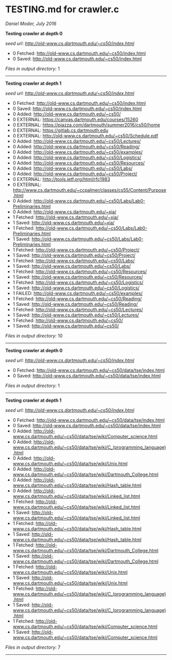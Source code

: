 # TESTING.md for crawler.c
*Daniel Moder, July 2016*


**Testing crawler at depth 0** 

*seed url: http://old-www.cs.dartmouth.edu/~cs50/index.html*
>
-  0   Fetched: http://old-www.cs.dartmouth.edu/~cs50/index.html
-  0     Saved: http://old-www.cs.dartmouth.edu/~cs50/index.html


*Files in output directory:*  1


----



**Testing crawler at depth 1** 

*seed url: http://old-www.cs.dartmouth.edu/~cs50/index.html*
>
-  0   Fetched: http://old-www.cs.dartmouth.edu/~cs50/index.html
-  0     Saved: http://old-www.cs.dartmouth.edu/~cs50/index.html
-  0     Added: http://old-www.cs.dartmouth.edu/~cs50/
-  0  EXTERNAL: https://canvas.dartmouth.edu/courses/15260
-  0  EXTERNAL: https://piazza.com/dartmouth/summer2016/cs50/home
-  0  EXTERNAL: https://gitlab.cs.dartmouth.edu
-  0  EXTERNAL: http://old-www.cs.dartmouth.edu/~cs50/Schedule.pdf
-  0     Added: http://old-www.cs.dartmouth.edu/~cs50/Lectures/
-  0     Added: http://old-www.cs.dartmouth.edu/~cs50/Reading/
-  0     Added: http://old-www.cs.dartmouth.edu/~cs50/examples/
-  0     Added: http://old-www.cs.dartmouth.edu/~cs50/Logistics/
-  0     Added: http://old-www.cs.dartmouth.edu/~cs50/Resources/
-  0     Added: http://old-www.cs.dartmouth.edu/~cs50/Labs/
-  0     Added: http://old-www.cs.dartmouth.edu/~cs50/Project/
-  0  EXTERNAL: http://tools.ietf.org/html/rfc1983
-  0  EXTERNAL: http://www.cs.dartmouth.edu/~ccpalmer/classes/cs55/Content/Purpose.html
-  0     Added: http://old-www.cs.dartmouth.edu/~cs50/Labs/Lab0-Preliminaries.html
-  0     Added: http://old-www.cs.dartmouth.edu/~xia/
-  1    Fetched: http://old-www.cs.dartmouth.edu/~xia/
-  1      Saved: http://old-www.cs.dartmouth.edu/~xia/
-  1    Fetched: http://old-www.cs.dartmouth.edu/~cs50/Labs/Lab0-Preliminaries.html
-  1      Saved: http://old-www.cs.dartmouth.edu/~cs50/Labs/Lab0-Preliminaries.html
-  1    Fetched: http://old-www.cs.dartmouth.edu/~cs50/Project/
-  1      Saved: http://old-www.cs.dartmouth.edu/~cs50/Project/
-  1    Fetched: http://old-www.cs.dartmouth.edu/~cs50/Labs/
-  1      Saved: http://old-www.cs.dartmouth.edu/~cs50/Labs/
-  1    Fetched: http://old-www.cs.dartmouth.edu/~cs50/Resources/
-  1      Saved: http://old-www.cs.dartmouth.edu/~cs50/Resources/
-  1    Fetched: http://old-www.cs.dartmouth.edu/~cs50/Logistics/
-  1      Saved: http://old-www.cs.dartmouth.edu/~cs50/Logistics/
-  1     FAILED: http://old-www.cs.dartmouth.edu/~cs50/examples/
-  1    Fetched: http://old-www.cs.dartmouth.edu/~cs50/Reading/
-  1      Saved: http://old-www.cs.dartmouth.edu/~cs50/Reading/
-  1    Fetched: http://old-www.cs.dartmouth.edu/~cs50/Lectures/
-  1      Saved: http://old-www.cs.dartmouth.edu/~cs50/Lectures/
-  1    Fetched: http://old-www.cs.dartmouth.edu/~cs50/
-  1      Saved: http://old-www.cs.dartmouth.edu/~cs50/


*Files in output directory:*  10


----



**Testing crawler at depth 0** 

*seed url: http://old-www.cs.dartmouth.edu/~cs50/index.html*
>
-  0   Fetched: http://old-www.cs.dartmouth.edu/~cs50/data/tse/index.html
-  0     Saved: http://old-www.cs.dartmouth.edu/~cs50/data/tse/index.html


*Files in output directory:*  1


----



**Testing crawler at depth 1** 

*seed url: http://old-www.cs.dartmouth.edu/~cs50/index.html*
>
-  0   Fetched: http://old-www.cs.dartmouth.edu/~cs50/data/tse/index.html
-  0     Saved: http://old-www.cs.dartmouth.edu/~cs50/data/tse/index.html
-  0     Added: http://old-www.cs.dartmouth.edu/~cs50/data/tse/wiki/Computer_science.html
-  0     Added: http://old-www.cs.dartmouth.edu/~cs50/data/tse/wiki/C_(programming_language).html
-  0     Added: http://old-www.cs.dartmouth.edu/~cs50/data/tse/wiki/Unix.html
-  0     Added: http://old-www.cs.dartmouth.edu/~cs50/data/tse/wiki/Dartmouth_College.html
-  0     Added: http://old-www.cs.dartmouth.edu/~cs50/data/tse/wiki/Hash_table.html
-  0     Added: http://old-www.cs.dartmouth.edu/~cs50/data/tse/wiki/Linked_list.html
-  1    Fetched: http://old-www.cs.dartmouth.edu/~cs50/data/tse/wiki/Linked_list.html
-  1      Saved: http://old-www.cs.dartmouth.edu/~cs50/data/tse/wiki/Linked_list.html
-  1    Fetched: http://old-www.cs.dartmouth.edu/~cs50/data/tse/wiki/Hash_table.html
-  1      Saved: http://old-www.cs.dartmouth.edu/~cs50/data/tse/wiki/Hash_table.html
-  1    Fetched: http://old-www.cs.dartmouth.edu/~cs50/data/tse/wiki/Dartmouth_College.html
-  1      Saved: http://old-www.cs.dartmouth.edu/~cs50/data/tse/wiki/Dartmouth_College.html
-  1    Fetched: http://old-www.cs.dartmouth.edu/~cs50/data/tse/wiki/Unix.html
-  1      Saved: http://old-www.cs.dartmouth.edu/~cs50/data/tse/wiki/Unix.html
-  1    Fetched: http://old-www.cs.dartmouth.edu/~cs50/data/tse/wiki/C_(programming_language).html
-  1      Saved: http://old-www.cs.dartmouth.edu/~cs50/data/tse/wiki/C_(programming_language).html
-  1    Fetched: http://old-www.cs.dartmouth.edu/~cs50/data/tse/wiki/Computer_science.html
-  1      Saved: http://old-www.cs.dartmouth.edu/~cs50/data/tse/wiki/Computer_science.html


*Files in output directory:*  7


----



